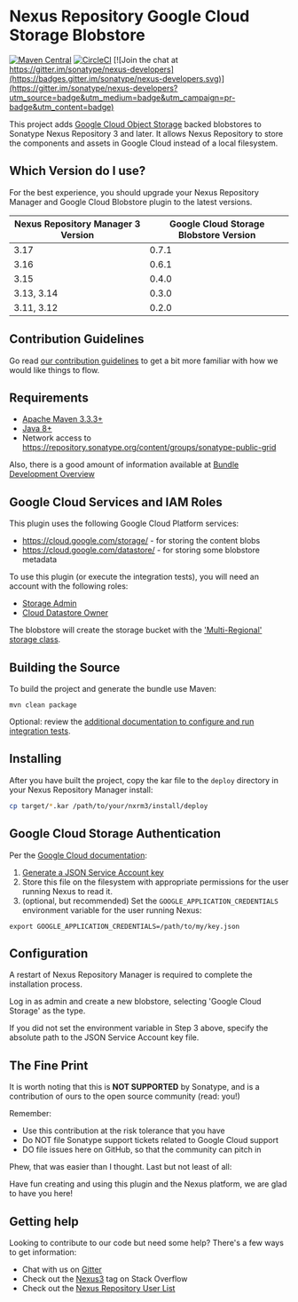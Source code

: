 <!--

    Sonatype Nexus (TM) Open Source Version
    Copyright (c) 2017-present Sonatype, Inc.
    All rights reserved. Includes the third-party code listed at http://links.sonatype.com/products/nexus/oss/attributions.

    This program and the accompanying materials are made available under the terms of the Eclipse Public License Version 1.0,
    which accompanies this distribution and is available at http://www.eclipse.org/legal/epl-v10.html.

    Sonatype Nexus (TM) Professional Version is available from Sonatype, Inc. "Sonatype" and "Sonatype Nexus" are trademarks
    of Sonatype, Inc. Apache Maven is a trademark of the Apache Software Foundation. M2eclipse is a trademark of the
    Eclipse Foundation. All other trademarks are the property of their respective owners.

-->
Nexus Repository Google Cloud Storage Blobstore
==============================

[![Maven Central](https://img.shields.io/maven-central/v/org.sonatype.nexus.plugins/nexus-blobstore-google-cloud.svg?label=Maven%20Central)](https://search.maven.org/search?q=g:%22org.sonatype.nexus.plugins%22%20AND%20a:%22nexus-blobstore-google-cloud%22) [![CircleCI](https://circleci.com/gh/sonatype-nexus-community/nexus-blobstore-google-cloud.svg?style=svg)](https://circleci.com/gh/sonatype-nexus-community/nexus-blobstore-google-cloud) [![Join the chat at https://gitter.im/sonatype/nexus-developers](https://badges.gitter.im/sonatype/nexus-developers.svg)](https://gitter.im/sonatype/nexus-developers?utm_source=badge&utm_medium=badge&utm_campaign=pr-badge&utm_content=badge)

This project adds [Google Cloud Object Storage](https://cloud.google.com/storage/) backed blobstores to Sonatype Nexus 
Repository 3 and later.  It allows Nexus Repository to store the components and assets in Google Cloud instead of a
local filesystem.

Which Version do I use?
-----------------------

For the best experience, you should upgrade your Nexus Repository Manager and Google Cloud Blobstore plugin to the latest versions.


| Nexus Repository Manager 3 Version | Google Cloud Storage Blobstore Version |
| ---------------------------------- |--------------------------------------- |
| 3.17                               | 0.7.1
| 3.16                               | 0.6.1                                  |
| 3.15                               | 0.4.0                                  |
| 3.13, 3.14                         | 0.3.0                                  |
| 3.11, 3.12                         | 0.2.0                                  |

Contribution Guidelines
-----------------------

Go read [our contribution guidelines](/.github/CONTRIBUTING.md) to get a bit more familiar with how
we would like things to flow.

Requirements
------------

* [Apache Maven 3.3.3+](https://maven.apache.org/install.html)
* [Java 8+](http://www.oracle.com/technetwork/java/javase/downloads/jdk8-downloads-2133151.html)
* Network access to https://repository.sonatype.org/content/groups/sonatype-public-grid

Also, there is a good amount of information available at [Bundle Development Overview](https://help.sonatype.com/display/NXRM3/Bundle+Development#BundleDevelopment-BundleDevelopmentOverview)

Google Cloud Services and IAM Roles
-----------------------------------

This plugin uses the following Google Cloud Platform services:

* https://cloud.google.com/storage/ - for storing the content blobs
* https://cloud.google.com/datastore/ - for storing some blobstore metadata

To use this plugin (or execute the integration tests), you will need an account with the following roles:

* [Storage Admin](https://cloud.google.com/storage/docs/access-control/iam-roles)
* [Cloud Datastore Owner](https://cloud.google.com/datastore/docs/access/iam)

The blobstore will create the storage bucket with the ['Multi-Regional' storage class](https://cloud.google.com/storage/sla).

Building the Source
-------------------

To build the project and generate the bundle use Maven:

    mvn clean package
    
Optional: review the [additional documentation to configure and run integration tests](src/test/resources/README.md).

Installing
----------

After you have built the project, copy the kar file to the `deploy` directory in your Nexus Repository Manager install:

```bash
cp target/*.kar /path/to/your/nxrm3/install/deploy
```

Google Cloud Storage Authentication
-----------------------------------

Per the [Google Cloud documentation](https://github.com/GoogleCloudPlatform/google-cloud-java#authentication):

1. [Generate a JSON Service Account key](https://cloud.google.com/storage/docs/authentication?hl=en#service_accounts) 
2. Store this file on the filesystem with appropriate permissions for the user running Nexus to read it.
3. (optional, but recommended) Set the `GOOGLE_APPLICATION_CREDENTIALS` environment variable for the user running Nexus:

```
export GOOGLE_APPLICATION_CREDENTIALS=/path/to/my/key.json

```

Configuration
-------------

A restart of Nexus Repository Manager is required to complete the installation process.

Log in as admin and create a new blobstore, selecting 'Google Cloud Storage' as the type.

If you did not set the environment variable in Step 3 above, specify the absolute path to the JSON Service Account key file.

The Fine Print
--------------

It is worth noting that this is **NOT SUPPORTED** by Sonatype, and is a contribution of ours
to the open source community (read: you!)

Remember:

* Use this contribution at the risk tolerance that you have
* Do NOT file Sonatype support tickets related to Google Cloud support
* DO file issues here on GitHub, so that the community can pitch in

Phew, that was easier than I thought. Last but not least of all:

Have fun creating and using this plugin and the Nexus platform, we are glad to have you here!

Getting help
------------

Looking to contribute to our code but need some help? There's a few ways to get information:

* Chat with us on [Gitter](https://gitter.im/sonatype/nexus-developers)
* Check out the [Nexus3](http://stackoverflow.com/questions/tagged/nexus3) tag on Stack Overflow
* Check out the [Nexus Repository User List](https://groups.google.com/a/glists.sonatype.com/forum/?hl=en#!forum/nexus-users)